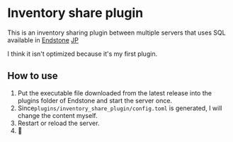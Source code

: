# Inventory share plugin
This is an inventory sharing plugin between multiple servers that uses SQL available in [Endstone](https://github.com/EndstoneMC/endstone "Endstone")
[JP](https://github.com/Kuma3mccm/inventory-share-plugin/blob/master/README_JP.md)

I think it isn't optimized because it's my first plugin.

## How to use
1. Put the executable file downloaded from the latest release into the plugins folder of Endstone and start the server once.
2. Since`plugins/inventory_share_plugin/config.toml` is generated, I will change the content myself.
3. Restart or reload the server.
4. :partying_face: 
